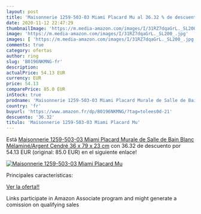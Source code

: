 ```yaml
---
layout: post
title: 'Maisonnerie 1259-503-03 Miami Placard Mu al 36.32 % de descuento'
date: 2020-11-12 22:47:29
thumbnailImage: 'https://m.media-amazon.com/images/I/31RZ7dqaGrL._SL200_.jpg'
image: 'https://m.media-amazon.com/images/I/31RZ7dqaGrL._SL200_.jpg'
images: [ 'https://m.media-amazon.com/images/I/31RZ7dqaGrL._SL200_.jpg' ]
comments: true
category: ofertas
author: ring
slug: 'B0196NKMNG-fr'
description:
actualPrice: 54.13 EUR
currency: EUR
price: 54.13
comparePrice: 85.0 EUR
inStock: true
prodname: 'Maisonnerie 1259-503-03 Miami Placard Murale de Salle de Bain Blanc Mélaminé/Argent Cendré 36 x 79 x 23 cm'
country: 'fr'
buyurl: 'https://www.amazon.fr/dp/B0196NKMNG/?tag=tolees0d-21'
descuento: '36.32'
titulo: 'Maisonnerie 1259-503-03 Miami Placard Mu'
---
```


Está [Maisonnerie 1259-503-03 Miami Placard Murale de Salle de Bain Blanc Mélaminé/Argent Cendré 36 x 79 x 23 cm](https://www.amazon.fr/dp/B0196NKMNG/?tag=tolees0d-21) con 36.32 de descuento por 54.13 EUR (original: 85.0 EUR) en el siguiente enlace!

[![Maisonnerie 1259-503-03 Miami Placard Mu](https://m.media-amazon.com/images/I/31RZ7dqaGrL._SL200_.jpg)](https://www.amazon.fr/dp/B0196NKMNG/?tag=tolees0d-21)

Principales características:


[Ver la oferta!!](https://www.amazon.fr/dp/B0196NKMNG/?tag=tolees0d-21)

Links participate in Amazon Associate program and might generate a comission on qualifying sales


